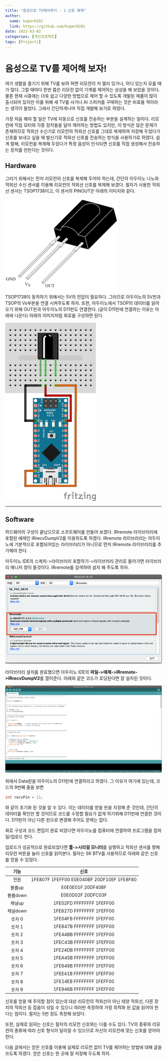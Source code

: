 ```yaml
---
title: "음성으로 TV제어하기 - 1.신호 복제"
author:
  name: kuper0201
  link: https://github.com/kuper0201
date: 2022-03-02
categories: [개인프로젝트]
tags: [Projects]
---
```


# 음성으로 TV를 제어해 보자!

여가 생활을 즐기기 위해 TV를 보려 하면 리모컨이 저 멀리 있거나, 어디 있는지 모를 때가 많다. 그럴 때마다 한번 쯤은 리모컨 없이 기계를 제어하는 상상을 해 보았을 것이다. 물론 현재 시중에는 더욱 쉽고 다양한 방법으로 제어 할 수 있도록 개발된 제품이 많이 출시되어 있지만 이를 위해 새 TV를 사거나 AI 스피커를 구매하는 것은 비효율 적이라는 생각이 들었다. 그래서 간단하게나마 직접 개발해 보기로 하였다.

가장 처음 해야 할 일은 TV에 자동으로 신호를 전송하는 부분을 설계하는 일이다. 리모컨에 직접 모터와 각종 장치들을 달아 제어하는 방법도 있지만, 이 방식은 많은 문제가 존재하므로 적외선 수신기로 리모컨의 적외선 신호를 그대로 복제하여 저장해 두었다가 신호를 보내고 싶을 때 발신기로 적외선 신호를 전송하는 방식을 사용하기로 하였다. 쉽게 말해, 리모컨을 복제해 두었다가 특정 음성이 인식되면 신호를 직접 생성해서 전송하는 장치를 만든다는 것이다.

## Hardware
그러기 위해서는 먼저 리모컨의 신호를 복제해 두어야 하는데, 간단히 아두이노 나노와 적외선 수신 센서를 이용해 리모컨의 적외선 신호를 복제해 보겠다. 필자가 사용한 적외선 센서는 TSOP1738이고, 이 센서의 PINOUT은 아래의 이미지와 같다.

![TSOP1738 PinOut](/assets/images/irremote1/20200302_TSOP1738_pinout.png) <br/>
TSOP1738이 동작하기 위해서는 5V의 전압이 필요하다. 그러므로 아두이노의 5V핀과 TSOP의 Vs부분을 연결 시켜주도록 하자. 또한, 아두이노에서 TSOP의 데이터를 읽어오기 위해 OUT핀과 아두이노의 D11핀도 연결한다. (굳이 D11핀에 연결하는 이유는 아래에 나온다) 아래의 이미지처럼 회로를 구성하면 된다.

![arduino_circuit](/assets/images/irremote1/20200302_ir_nano_circuit.png) <br/>

---

## Software
하드웨어의 구성이 끝났으므로 소프트웨어를 만들어 보겠다. IRremote 라이브러리에 포함된 예제인 IRrecvDumpV2를 이용하도록 하겠다. IRremote 라이브러리는 아두이노에 기본적으로 포함되어있는 라이브러리가 아니므로 먼저 IRremote 라이브러리를 추가해야 한다.

아두이노 IDE의 스케치->라이브러리 포함하기->라이브러리 관리로 들어가면 라이브러리 매니저 창이 뜰것이다. IRremote를 검색하여 설치 해 주도록 하자.

![](/assets/images/irremote1/20200302_irremote_install.png) <br/>

라이브러리 설치를 완료했으면 아두이노 IDE의 **파일->예제->IRremote->IRrecvDumpV2**를 열어준다. 아래와 같은 코드가 로딩된다면 잘 설치된 것이다.

![IR Recev 코드](/assets/images/irremote1/20200302_irrecvdumpv2_code.png)

위에서 Data핀을 아두이노의 D11핀에 연결하라고 하였다. 그 이유가 여기에 있는데, 코드의 9번째 줄을 보면

```cpp
int recvPin = 11;
```

와 같이 초기화 된 것을 알 수 있다. 이는 데이터를 받을 핀을 지정해 준 것인데, 간단히 데이터를 확인만 할 것이므로 코드를 수정할 필요가 없게 하기위해 D11핀에 연결한 것이다. D11핀이 아닌 다른 핀으로 변경해 주어도 문제는 없다.

회로 구성과 코드 편집이 완료 되었다면 아두이노를 컴퓨터에 연결하여 프로그램을 컴파일/업로드 한다.

업로드가 성공적으로 완료되었다면 **툴->시리얼 모니터**를 실행하고 적외선 센서를 향해 리모컨 버튼을 눌러 신호를 읽어본다. 필자는 SK BTV를 사용하므로 아래와 같은 신호를 얻을 수 있었다.

|기능|신호|
|:---:|:---:|
|전원|1FE807F 1FEFF00 E0E040BF 20DF10EF 1FE8F80|
|볼륨up|E0E0E01F 20DF40BF|
|볼륨down|E0E0D02F 20DFC03F|
|채널up|1FE02FD FFFFFFFF 1FEFF00|
|채널down|1FE827D FFFFFFFF 1FEFF00|
|숫자 0|1FE04FB FFFFFFFF 1FEFF00|
|숫자 1|1FE847B FFFFFFFF 1FEFF00|
|숫자 2|1FE44BB FFFFFFFF 1FEFF00|
|숫자 3|1FEC43B FFFFFFFF 1FEFF00|
|숫자 4|1FE24DB FFFFFFFF 1FEFF00|
|숫자 5|1FEA45B FFFFFFFF 1FEFF00|
|숫자 6|1FE649B FFFFFFFF 1FEFF00|
|숫자 7|1FEE41B FFFFFFFF 1FEFF00|
|숫자 8|1FE14EB FFFFFFFF 1FEFF00|
|숫자 9|1FE946B FFFFFFFF 1FEFF00|

신호를 얻을 때 주의할 점이 있는데 대상 리모컨의 적외선이 아닌 태양 적외선, 다른 장치의 적외선 등 잡음이 섞일 수 있으니 여러번 측정하여 가장 최적화 된 값을 읽어야 한다는 점이다. 필자는 5번 정도 측정해 보았다.

또한, 실제로 읽히는 신호는 필자의 리모컨 신호와는 다를 수도 있다. TV의 종류와 리모컨의 종류에 따라 신호 형식이 달라질 수 있으므로 자신의 리모컨에 맞는 신호를 얻어야 한다.

다음 글에서는 얻은 신호를 이용해 실제로 리모컨 없이 TV를 제어하는 방법에 대해 글을 쓰도록 하겠다. 얻은 신호는 한 곳에 잘 저장해 두도록 하자.

